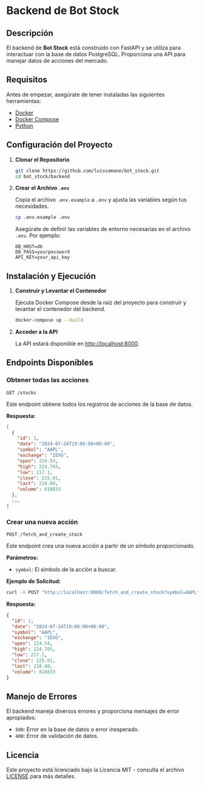 # Backend de Bot Stock

## Descripción

El backend de **Bot Stock** está construido con FastAPI y se utiliza para interactuar con la base de datos PostgreSQL. Proporciona una API para manejar datos de acciones del mercado.

## Requisitos

Antes de empezar, asegúrate de tener instaladas las siguientes herramientas:

- [Docker](https://www.docker.com/get-started)
- [Docker Compose](https://docs.docker.com/compose/install/)
- [Python](https://www.python.org/downloads/)

## Configuración del Proyecto

1. **Clonar el Repositorio**

   ```bash
   git clone https://github.com/luissamano/bot_stock.git
   cd bot_stock/backend
   ```

2. **Crear el Archivo `.env`**

   Copia el archivo `.env.example` a `.env` y ajusta las variables según tus necesidades.

   ```bash
   cp .env.example .env
   ```

   Asegúrate de definir las variables de entorno necesarias en el archivo `.env`. Por ejemplo:

   ```env
   DB_HOST=db
   DB_PASS=yourpassword
   API_KEY=your_api_key
   ```

## Instalación y Ejecución

1. **Construir y Levantar el Contenedor**

   Ejecuta Docker Compose desde la raíz del proyecto para construir y levantar el contenedor del backend.

   ```bash
   docker-compose up --build
   ```

2. **Acceder a la API**

   La API estará disponible en [http://localhost:8000](http://localhost:8000).

## Endpoints Disponibles

### Obtener todas las acciones

`GET /stocks`

Este endpoint obtiene todos los registros de acciones de la base de datos.

**Respuesta:**

```json
[
  {
    "id": 1,
    "date": "2024-07-24T19:00:00+00:00",
    "symbol": "AAPL",
    "exchange": "IEXG",
    "open": 224.54,
    "high": 224.765,
    "low": 217.1,
    "close": 225.01,
    "last": 218.08,
    "volume": 818833
  },
  ...
]
```

### Crear una nueva acción

`POST /fetch_and_create_stock`

Este endpoint crea una nueva acción a partir de un símbolo proporcionado.

**Parámetros:**

- `symbol`: El símbolo de la acción a buscar.

**Ejemplo de Solicitud:**

```bash
curl -X POST "http://localhost:8000/fetch_and_create_stock?symbol=AAPL"
```

**Respuesta:**

```json
{
  "id": 1,
  "date": "2024-07-24T19:00:00+00:00",
  "symbol": "AAPL",
  "exchange": "IEXG",
  "open": 224.54,
  "high": 224.765,
  "low": 217.1,
  "close": 225.01,
  "last": 218.08,
  "volume": 818833
}
```

## Manejo de Errores

El backend maneja diversos errores y proporciona mensajes de error apropiados:

- `500`: Error en la base de datos o error inesperado.
- `400`: Error de validación de datos.

## Licencia

Este proyecto está licenciado bajo la Licencia MIT - consulta el archivo [LICENSE](../LICENSE) para más detalles.
